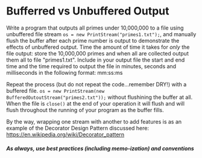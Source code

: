 # Bufferred vs Unbuffered Output

Write a program that outputs all primes under 10,000,000 to a file using unbuffered file stream
`os = new PrintStream("primes1.txt");`, and manually flush the buffer after each prime number is output to demonstrate the effects of unbuffered output. Time the amount of time it takes for _only_ the file output: store the 10,000,000 primes and when all are collected output them all to file "primes1.txt". Include in your output file the start and end time and the time required to output the file in minutes, seconds and milliseconds in the following format: mm:ss:ms

Repeat the process (but do not repeat the code...remember DRY!) with a buffered file.
`os = new PrintStream(new BufferedOutoutStream("primes2.txt"));` without flushining the buffer at all. When the file is `close()` at the end of your operation it will flush and will flush throughout the running of your program as the buffer fills.

By the way, wrapping one stream with another to add features is as an example of the Decorator Design Pattern discussed here: https://en.wikipedia.org/wiki/Decorator_pattern

##### As always, use best practices (including memo-ization) and conventions

